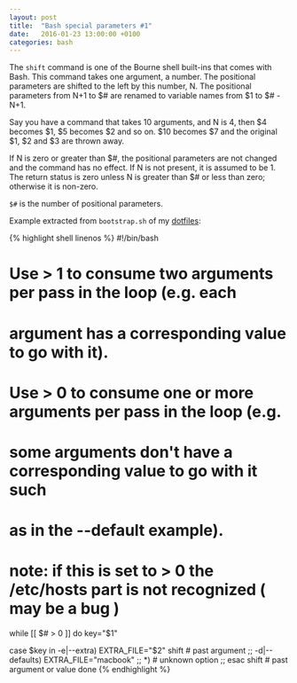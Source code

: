 ```yaml
---
layout: post
title:  "Bash special parameters #1"
date:   2016-01-23 13:00:00 +0100
categories: bash
---
```


The `shift` command is one of the Bourne shell built-ins that comes with Bash.
This command takes one argument, a number. The positional parameters are
shifted to the left by this number, N. The positional parameters from N+1 to $#
are renamed to variable names from $1 to $# - N+1.

Say you have a command that takes 10 arguments, and N is 4, then $4 becomes $1,
$5 becomes $2 and so on. $10 becomes $7 and the original $1, $2 and $3 are
thrown away.

If N is zero or greater than $#, the positional parameters are not changed and
the command has no effect. If N is not present, it is assumed to be 1. The
return status is zero unless N is greater than $# or less than zero; otherwise
it is non-zero.

`$#` is the number of positional parameters.

Example extracted from `bootstrap.sh` of my [dotfiles](https://github.com/dsaenztagarro/dotfiles):

{% highlight shell linenos %}
#!/bin/bash
# Use > 1 to consume two arguments per pass in the loop (e.g. each
# argument has a corresponding value to go with it).
# Use > 0 to consume one or more arguments per pass in the loop (e.g.
# some arguments don't have a corresponding value to go with it such
# as in the --default example).
# note: if this is set to > 0 the /etc/hosts part is not recognized ( may be a bug )
while [[ $# > 0 ]]
do
key="$1"

case $key in
    -e|--extra)
      EXTRA_FILE="$2"
      shift # past argument
      ;;
    -d|--defaults)
      EXTRA_FILE="macbook"
      ;;
    *)
      # unknown option
      ;;
esac
shift # past argument or value
done
{% endhighlight %}
